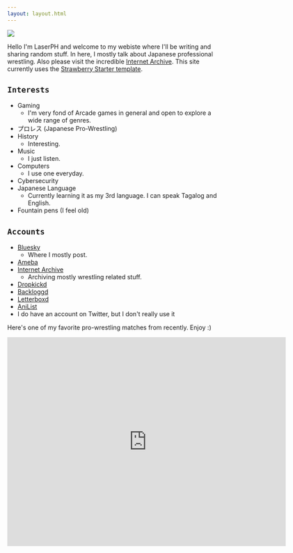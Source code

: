 ```yaml
---
layout: layout.html
---
```


<img src="/assets/images/patubig.jpg">

Hello I'm LaserPH and welcome to my webiste where I'll be writing and sharing random stuff. In here, I mostly talk about Japanese professional wrestling. Also please visit the incredible [Internet Archive](https://archive.org/). This site currently uses the [Strawberry Starter template](https://strawberrystarter.neocities.org/).

## `Interests`

- Gaming
  - I'm very fond of Arcade games in general and open to explore a wide range of genres.
- プロレス (Japanese Pro-Wrestling)
- History
  - Interesting.
- Music
  - I just listen.
- Computers
  - I use one everyday.
- Cybersecurity
- Japanese Language
  - Currently learning it as my 3rd language. I can speak Tagalog and English.
- Fountain pens (I feel old)

## `Accounts`

- [Bluesky](https://bsky.app/profile/laserph.bsky.social)
  - Where I mostly post.
- [Ameba](https://ameblo.jp/laserph/)
- [Internet Archive](https://archive.org/details/@laserph)
  - Archiving mostly wrestling related stuff.
- [Dropkickd](https://dropkickd.com/profile/LaserPH)
- [Backloggd](https://www.backloggd.com/u/LaserPH/)
- [Letterboxd](https://letterboxd.com/LaserPH/)
- [AniList](https://anilist.co/user/LaserPH/)
- I do have an account on Twitter, but I don't really use it

Here's one of my favorite pro-wrestling matches from recently. Enjoy :)

<iframe src="https://archive.org/embed/approved_match_picks_12_2024/(12.29)+%7BSTARDOM%7D+Natsupoi+vs.+Starlight+Kid+%5BWonder+Of+Stardom+Championship%5D+(DREAM+QUEENDOM+2024).mp4" width="640" height="480" frameborder="0" webkitallowfullscreen="true" mozallowfullscreen="true" allowfullscreen></iframe>
